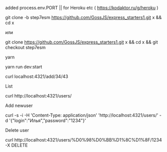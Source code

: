 added process.env.PORT || for Heroku etc ( https://kodaktor.ru/g/heroku )



git clone -b step7esm https://github.com/GossJS/express_starters1.git x && cd x

или

git clone https://github.com/GossJS/express_starters1.git x && cd x && git checkout step7esm


yarn 

yarn run dev:start

curl localhost:4321/add/34/43


List

curl http://localhost:4321/users/

Add newuser

curl -s -i -H 'Content-Type: application/json' 'http://localhost:4321/users/' -d '{"login":"Илья","password":"1234"}'

Delete user

curl http://localhost:4321/users/%D0%98%D0%BB%D1%8C%D1%8F/1234 -X DELETE
